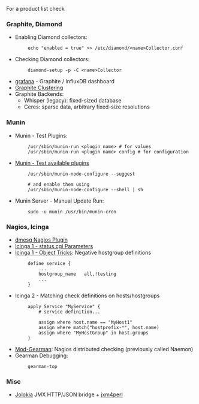 For a product list check <?add topic="Solutions Monitoring"?>

### Graphite, Diamond

-  Enabling Diamond collectors:
```shell
        echo "enabled = true" >> /etc/diamond/<name>Collector.conf
```
-   Checking Diamond collectors:
```shell
        diamond-setup -p -C <name>Collector
```
-   [grafana](http://grafana.org) - Graphite / InfluxDB dashboard
-   [Graphite Clustering](http://bitprophet.org/blog/2013/03/07/graphite/)
-   Graphite Backends:
    -   Whisper (legacy): fixed-sized database
    -   Ceres: sparse data, arbitrary fixed-size resolutions

### Munin

-   Munin - Test Plugins:
```shell
        /usr/sbin/munin-run <plugin name> # for values
        /usr/sbin/munin-run <plugin name> config # for configuration
```
-   [Munin - Test available plugins](http://articles.slicehost.com/2010/4/9/enabling-munin-node-plug-ins-on-centos)
```shell
        /usr/sbin/munin-node-configure --suggest

        # and enable them using
        /usr/sbin/munin-node-configure --shell | sh
```
-   Munin Server - Manual Update Run:
```shell
        sudo -u munin /usr/bin/munin-cron
```
### Nagios, Icinga

-   [dmesg Nagios Plugin](/Nagios-Plugin-for-dmesg-Monitoring)
-   [Icinga 1 - status.cgi Parameters](http://docs.icinga.org/latest/en/cgiparams.html)
-   [Icinga 1 - Object Tricks](http://docs.icinga.org/latest/en/objecttricks.html):
    Negative hostgroup definitions
```shell
        define service {
            ...
            hostgroup_name   all,!testing
            ...
        }
```
-   Icinga 2 - Matching check definitions on hosts/hostgroups
```shell
        apply Service "MyService" {
            # service definition...

            assign where host.name == "MyHost1"
            assign where match("hostprefix-*", host.name)
            assign where "MyHostGroup" in host.groups
        }
```
-   [Mod-Gearman](http://mod-gearman.org/): Nagios distributed checking (previously called Naemon)
-   Gearman Debugging:
```shell
        gearman-top
```
### Misc

-   [Jolokia](http://jolokia.org/) JMX HTTP/JSON bridge + [jxm4perl](http://search.cpan.org/~roland/jmx4perl/scripts/jmx4perl)
